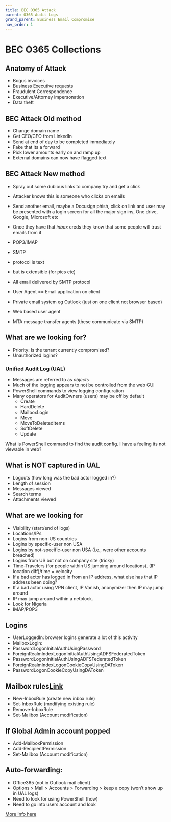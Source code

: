 ```yaml
---
title: BEC O365 Attack
parent: O365 Audit Logs
grand_parent: Business Email Compromise
nav_order: 1
---
```


# BEC O365 Collections

## Anatomy of Attack

- Bogus invoices
- Business Executive requests
- Fraudulent Correspondence
- Executive/Attorney impersonation
- Data theft

## BEC Attack Old method
- Change domain name
- Get CEO/CFO from LinkedIn
- Send at end of day to be completed immediately
- Fake that its a forward
- Pick lower amounts early on and ramp up
- External domains can now have flagged text

## BEC Attack New method
- Spray out some dubious links to company try and get a click
- Attacker knows this is someone who clicks on emails
- Send another email, maybe a Docusign phish, click on link and user may be presented with a login screen for all the major sign ins, One drive, Google, Microsoft etc
- Once they have that *inbox* creds they know that some people will trust emails from it
- POP3/IMAP
- SMTP 
- protocol is text
- but is extensible (for pics etc)
- All email delivered by SMTP protocol

- User Agent == Email application on client
- Private email system eg Outlook (just on one client not browser based)
- Web based user agent
- MTA message transfer agents (these communicate via SMTP)


## What are we looking for?

- Priority: Is the tenant currently compromised?
- Unauthorized logins?

### Unified Audit Log (UAL)
- Messages are referred to as *objects*
- Much of the logging appears to not be controlled from the web GUI
- PowerShell commands to view logging configuration
- Many operators for AuditOwners (users) may be off by default
    - Create
    - HardDelete
    - MailboxLogin
    - Move
    - MoveToDeletedItems
    - SoftDelete
    - Update

What is PowerShell command to find the audit config. I have a feeling its not viewable in web?

## What is NOT captured in UAL
- Logouts (how long was the bad actor logged in?)
- Length of session
- Messages viewed
- Search terms
- Attachments viewed

## What are we looking for
- Visibility (start/end of logs)
- Locations/IPs
- Logins from non-US countries
- Logins by specific-user non USA
- Logins by not-specific-user non USA (i.e., were other accounts breached)
- Logins from US but not on company site (tricky)
- Time-Travelers (for people within US jumping around locations). (IP location diff)/time = velocity
- If a bad actor has logged in from an IP address, what else has that IP address been doing?
- If a bad actor using VPN client, IP Vanish, anonymizer then IP may jump around
- IP may jump around within a netblock.
- Look for Nigeria
- IMAP/POP3

## Logins
- UserLoggedIn: browser logins generate a lot of this activity
- MailboxLogin:
- PasswordLogonInitialAuthUsingPassword
- ForeignRealmIndexLogonInitialAuthUsingADFSFederatedToken
- PasswordLogonInitialAuthUsingADFSFederatedToken
- ForeignRealmIndexLogonCookieCopyUsingDAToken
- PasswordLogonCookieCopyUsingDAToken

## Mailbox rules[Link](url)
- New-InboxRule (create new inbox rule)
- Set-InboxRule (modifying existing rule)
- Remove-InboxRule
- Set-Mailbox (Account modification)

## If Global Admin account popped
- Add-MailboxPermission
- Add-RecipientPermission
- Set-Mailbox (Account modification)

## Auto-forwarding: 
- Office365 (not in Outlook mail client)
- Options > Mail > Accounts > Forwarding > keep a copy (won’t show up in UAL logs)
- Need to look for using PowerShell (how)
- Need to go into users account and look

[More Info here](https://docs.microsoft.com/en-us/microsoft-365/compliance/search-the-audit-log-in-security-and-compliance?view=o365-worldwide)


